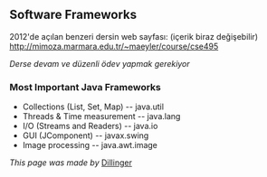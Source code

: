 ﻿## Software Frameworks

2012'de açılan benzeri dersin web sayfası: (içerik biraz değişebilir)
http://mimoza.marmara.edu.tr/~maeyler/course/cse495

*Derse devam ve düzenli ödev yapmak gerekiyor*

### Most Important Java Frameworks
* Collections (List, Set, Map) -- java.util
* Threads & Time measurement -- java.lang
* I/O (Streams and Readers) -- java.io
* GUI (JComponent) -- javax.swing
* Image processing -- java.awt.image

*This page was made by* [Dillinger](http://dillinger.io/)

